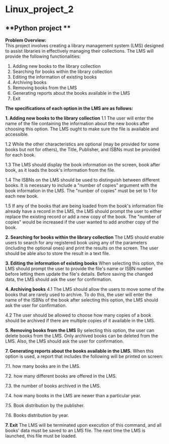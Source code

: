 # Linux_project_2
**Python project **
----------------------------------------
**Problem Overview:**  
This project involves creating a library management system (LMS) designed to assist libraries in effectively 
managing their collections. The LMS will provide the following functionalities: 
1. Adding new books to the library collection 
2. Searching for books within the library collection 
3. Editing the information of existing books 
4. Archiving books 
5. Removing books from the LMS 
6. Generating reports about the books available in the LMS 
7. Exit



**The specifications of each option in the LMS are as follows:**


**1. Adding new books to the library collection** 
1.1 The user will enter the name of the file containing the information about the new books after choosing this option. The LMS ought to make sure the file is available and accessible.  
  
1.2 While the other characteristics are optional (may be provided for some books but not for others), the Title, Publisher, and ISBNs must be provided for each book.
    
1.3 The LMS should display the book information on the screen, book after book, as it loads the book's information from the file.
   
1.4 The ISBNs on the LMS should be used to distinguish between different books. It is necessary to include a "number of copies" argument with the book information in the LMS. The "number of copies" must be set to 1 for each new book.
   
1.5 If any of the books that are being loaded from the book's information file already have a record in the LMS, the LMS should prompt the user to either replace the existing record or add a new copy of the book. The "number of copies" would be increased if the user wanted to add another copy of the book. 



**2. Searching for books within the library collection** 
The LMS should enable users to search for any registered book using any of the parameters (including the optional ones) and print the results on the screen. The user should be able also to store the result in a text file. 



**3. Editing the information of existing books**
When selecting this option, the LMS should prompt the user to provide the file's name or ISBN number before letting them update the file's details. Before saving the changed data, the LMS should ask the user for confirmation.



**4. Archiving books**
4.1 The LMS should allow the users to move some of the books that are rarely used to archive. To do this, the user will enter the name of the ISBNs of the book after selecting this option, the LMS should ask the user for confirmation. 

4.2 The user should be allowed to choose how many copies of a book should be archived if there are multiple copies of it available in the LMS. 


**5. Removing books from the LMS**
By selecting this option, the user can delete books from the LMS. Only archived books can be deleted from the LMS. Also, the LMS should ask the user for confirmation.


**7. Generating reports about the books available in the LMS.**
When this option is used, a report that includes the following will be printed on screen:

7.1. how many books are in the LMS.

7.2. how many different books are offered in the LMS.

7.3. the number of books archived in the LMS.

7.4. how many books in the LMS are newer than a particular year.

7.5. Book distribution by the publisher.

7.6. Books distribution by year. 


**7. Exit**
The LMS will be terminated upon execution of this command, and all books' data must be saved to an LMS file. The next time the LMS is launched, this file must be loaded. 



